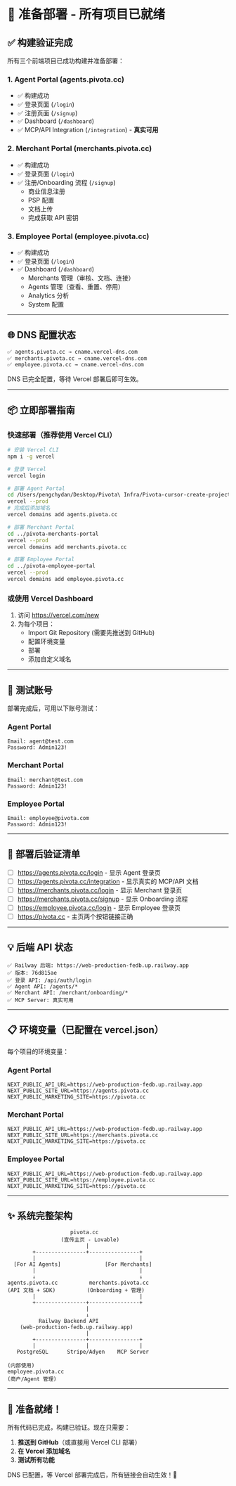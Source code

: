 # 🚀 准备部署 - 所有项目已就绪

## ✅ 构建验证完成

所有三个前端项目已成功构建并准备部署：

### 1. **Agent Portal** (agents.pivota.cc)
- ✅ 构建成功
- ✅ 登录页面 (`/login`)
- ✅ 注册页面 (`/signup`)
- ✅ Dashboard (`/dashboard`)
- ✅ MCP/API Integration (`/integration`) - **真实可用**

### 2. **Merchant Portal** (merchants.pivota.cc)
- ✅ 构建成功
- ✅ 登录页面 (`/login`)
- ✅ 注册/Onboarding 流程 (`/signup`)
  - 商业信息注册
  - PSP 配置
  - 文档上传
  - 完成获取 API 密钥

### 3. **Employee Portal** (employee.pivota.cc)
- ✅ 构建成功
- ✅ 登录页面 (`/login`)
- ✅ Dashboard (`/dashboard`)
  - Merchants 管理（审核、文档、连接）
  - Agents 管理（查看、重置、停用）
  - Analytics 分析
  - System 配置

---

## 🌐 DNS 配置状态

```bash
✅ agents.pivota.cc → cname.vercel-dns.com
✅ merchants.pivota.cc → cname.vercel-dns.com
✅ employee.pivota.cc → cname.vercel-dns.com
```

DNS 已完全配置，等待 Vercel 部署后即可生效。

---

## 📦 立即部署指南

### 快速部署（推荐使用 Vercel CLI）

```bash
# 安装 Vercel CLI
npm i -g vercel

# 登录 Vercel
vercel login

# 部署 Agent Portal
cd /Users/pengchydan/Desktop/Pivota\ Infra/Pivota-cursor-create-project-directory-structure-8344/pivota-agents-portal
vercel --prod
# 完成后添加域名
vercel domains add agents.pivota.cc

# 部署 Merchant Portal
cd ../pivota-merchants-portal
vercel --prod
vercel domains add merchants.pivota.cc

# 部署 Employee Portal  
cd ../pivota-employee-portal
vercel --prod
vercel domains add employee.pivota.cc
```

### 或使用 Vercel Dashboard

1. 访问 https://vercel.com/new
2. 为每个项目：
   - Import Git Repository (需要先推送到 GitHub)
   - 配置环境变量
   - 部署
   - 添加自定义域名

---

## 🔐 测试账号

部署完成后，可用以下账号测试：

### Agent Portal
```
Email: agent@test.com
Password: Admin123!
```

### Merchant Portal  
```
Email: merchant@test.com
Password: Admin123!
```

### Employee Portal
```
Email: employee@pivota.com
Password: Admin123!
```

---

## 🎯 部署后验证清单

- [ ] https://agents.pivota.cc/login - 显示 Agent 登录页
- [ ] https://agents.pivota.cc/integration - 显示真实的 MCP/API 文档
- [ ] https://merchants.pivota.cc/login - 显示 Merchant 登录页
- [ ] https://merchants.pivota.cc/signup - 显示 Onboarding 流程
- [ ] https://employee.pivota.cc/login - 显示 Employee 登录页
- [ ] https://pivota.cc - 主页两个按钮链接正确

---

## 💡 后端 API 状态

```
✅ Railway 后端: https://web-production-fedb.up.railway.app
✅ 版本: 76d815ae
✅ 登录 API: /api/auth/login
✅ Agent API: /agents/*
✅ Merchant API: /merchant/onboarding/*
✅ MCP Server: 真实可用
```

---

## 📋 环境变量（已配置在 vercel.json）

每个项目的环境变量：

### Agent Portal
```
NEXT_PUBLIC_API_URL=https://web-production-fedb.up.railway.app
NEXT_PUBLIC_SITE_URL=https://agents.pivota.cc
NEXT_PUBLIC_MARKETING_SITE=https://pivota.cc
```

### Merchant Portal
```
NEXT_PUBLIC_API_URL=https://web-production-fedb.up.railway.app
NEXT_PUBLIC_SITE_URL=https://merchants.pivota.cc
NEXT_PUBLIC_MARKETING_SITE=https://pivota.cc
```

### Employee Portal
```
NEXT_PUBLIC_API_URL=https://web-production-fedb.up.railway.app
NEXT_PUBLIC_SITE_URL=https://employee.pivota.cc
NEXT_PUBLIC_MARKETING_SITE=https://pivota.cc
```

---

## ✨ 系统完整架构

```
                    pivota.cc
                 (宣传主页 - Lovable)
                         |
        +----------------+----------------+
        |                                 |
  [For AI Agents]              [For Merchants]
        |                                 |
        ↓                                 ↓
agents.pivota.cc          merchants.pivota.cc
(API 文档 + SDK)          (Onboarding + 管理)
        |                                 |
        +----------------+----------------+
                         |
                         ↓
          Railway Backend API
    (web-production-fedb.up.railway.app)
                         |
        +----------------+----------------+
        |                |                |
   PostgreSQL      Stripe/Adyen    MCP Server
   
(内部使用)
employee.pivota.cc
(商户/Agent 管理)
```

---

## 🚀 准备就绪！

所有代码已完成，构建已验证。现在只需要：

1. **推送到 GitHub**（或直接用 Vercel CLI 部署）
2. **在 Vercel 添加域名**
3. **测试所有功能**

DNS 已配置，等 Vercel 部署完成后，所有链接会自动生效！🎊
